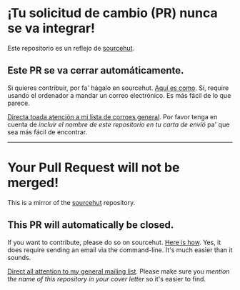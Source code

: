 # ¡Tu solicitud de cambio (PR) nunca se va integrar!

Este repositorio es un reflejo de [sourcehut][repo].

## Este PR se va cerrar automáticamente.

Si quieres contribuir, por fa' hágalo en sourcehut. [Aquí es como][git-sm]. Sí,
require usando el ordenador a mandar un correo electrónico. Es más fácil de lo
que parece.

[Directa toada atención a mi lista de corroes general][ml]. Por favor tenga en
cuenta de _incluir el nombre de este repositorio en tu carta de envió_ pa' que
sea más fácil de encontrar.

---

# Your Pull Request will not be merged!

This is a mirror of the [sourcehut][repo] repository.

## This PR will automatically be closed.

If you want to contribute, please do so on sourcehut. [Here is how][git-sm].
Yes, it does require sending an email via the command-line. It's much easier
than it sounds.

[Direct all attention to my general mailing list][ml]. Please make sure you
_mention the name of this repository in your cover letter_ so it's easier to
find.

[ml]: https://lists.sr.ht/~rogeruiz/bandeja-paisa
[repo]: https://git.sr.ht/~rogeruiz/nuestro-hueco
[git-sm]: https://git-send-email.io

